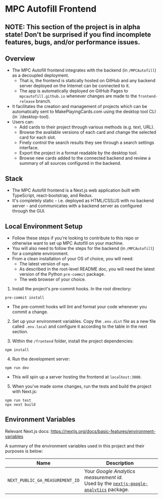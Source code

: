 # MPC Autofill Frontend

## NOTE: This section of the project is in alpha state! Don't be surprised if you find incomplete features, bugs, and/or performance issues.

## Overview

- The MPC Autofill frontend integrates with the backend (in `/MPCAutofill`) as a decoupled deployment.
  - That is, the frontend is statically hosted on GitHub and any backend server deployed on the Internet can be connected to it.
  - The app is automatically deployed on GitHub Pages to `mpcautofill.github.io` whenever changes are made to the `frontend-release` branch.
- It facilitates the creation and management of projects which can be automatically sent to MakePlayingCards.com using the desktop tool CLI (in `/desktop-tool).
- Users can:
  - Add cards to their project through various methods (e.g. text, URL).
  - Browse the available versions of each card and change the selected card for each slot.
  - Finely control the search results they see through a search settings interface.
  - Export the project in a format readable by the desktop tool.
  - Browse new cards added to the connected backend and review a summary of all sources configured in the backend.

## Stack

- The MPC Autofill frontend is a Next.js web application built with TypeScript, react-bootstrap, and Redux.
- It's completely static - i.e. deployed as HTML/CSS/JS with no backend server - and communicates with a backend server as configured through the GUI.

## Local Environment Setup

- Follow these steps if you're looking to contribute to this repo or otherwise want to set up MPC Autofill on your machine.
- You will also need to follow the steps for the backend (in `/MPCAutofill`) for a complete environment.
- From a clean installation of your OS of choice, you will need:
  - The latest version of `npm`.
  - As described in the root-level README doc, you will need the latest version of the Python `pre-commit` package.
  - The web browser of your choice.

1. Install the project's pre-commit hooks. In the root directory:

```text
pre-commit install
```

- The pre-commit hooks will lint and format your code whenever you commit a change.

2. Set up your environment variables. Copy the `.env.dist` file as a new file called `.env.local` and configure it according to the table in the next section.

3. Within the `/frontend` folder, install the project dependencies:

```text
npm install
```

4. Run the development server:

```text
npm run dev
```

- This will spin up a server hosting the frontend at `localhost:3000`.

5. When you've made some changes, run the tests and build the project with Next.js:

```text
npm run test
npx next build
```

## Environment Variables

Relevant Next.js docs: https://nextjs.org/docs/basic-features/environment-variables

A summary of the environment variables used in this project and their purposes is below:

| Name                            | Description                                                                                                                                              |
| ------------------------------- | -------------------------------------------------------------------------------------------------------------------------------------------------------- |
| `NEXT_PUBLIC_GA_MEASUREMENT_ID` | Your _Google Analytics measurement id_. <br/>Used by the [`nextjs-google-analytics`](https://github.com/MauricioRobayo/nextjs-google-analytics) package. |
